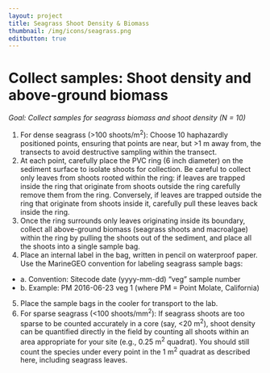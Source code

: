 ```yaml
---
layout: project
title: Seagrass Shoot Density & Biomass
thumbnail: /img/icons/seagrass.png
editbutton: true
---
```


# Collect samples: Shoot density and above-ground biomass
*Goal: Collect samples for seagrass biomass and shoot density (N = 10)*
  1. For dense seagrass (>100 shoots/m<sup>2</sup>): Choose 10 haphazardly positioned points, ensuring that points are near, but >1 m away from, the transects to avoid destructive sampling within the transect.
  2.	At each point, carefully place the PVC ring (6 inch diameter) on the sediment surface to isolate shoots for collection. Be careful to collect only leaves from shoots rooted within the ring: if leaves are trapped inside the ring that originate from shoots outside the ring carefully remove them from the ring. Conversely, if leaves are trapped outside the ring that originate from shoots inside it, carefully pull these leaves back inside the ring.
  3.	Once the ring surrounds only leaves originating inside its boundary, collect all above-ground biomass (seagrass shoots and macroalgae) within the ring by pulling the shoots out of the sediment, and place all the shoots into a single sample bag.
  4.	Place an internal label in the bag, written in pencil on waterproof paper. Use the MarineGEO convention for labeling seagrass sample bags:
  - a.	Convention: Sitecode date (yyyy-mm-dd) “veg” sample number
  - b.	Example:  PM 2016-06-23 veg 1 (where PM = Point Molate, California)
  5.	Place the sample bags in the cooler for transport to the lab.
  6.	For sparse seagrass (<100 shoots/mm<sup>2</sup>): If seagrass shoots are too sparse to be counted accurately in a core (say, <20 m<sup>2</sup>), shoot density can be quantified directly in the field by counting all shoots within an area appropriate for your site (e.g., 0.25 m<sup>2</sup> quadrat). You should still count the species under every point in the 1 m<sup>2</sup> quadrat as described here, including seagrass leaves.
